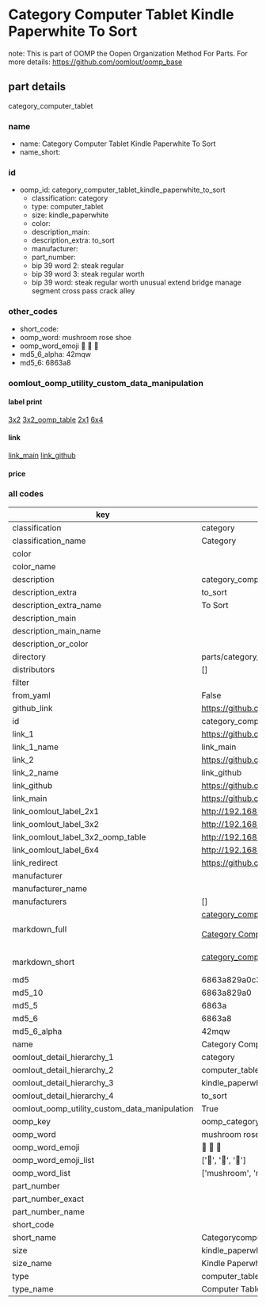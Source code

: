 # Category Computer Tablet Kindle Paperwhite To Sort  

note: This is part of OOMP the Oopen Organization Method For Parts. For more details: https://github.com/oomlout/oomp_base

##  part details
  



category_computer_tablet



### name
* name: Category Computer Tablet Kindle Paperwhite To Sort
* name_short: 
### id
* oomp_id: category_computer_tablet_kindle_paperwhite_to_sort
  * classification: category
  * type: computer_tablet
  * size: kindle_paperwhite
  * color: 
  * description_main: 
  * description_extra: to_sort
  * manufacturer: 
  * part_number: 
  * bip 39 word 2: steak regular
  * bip 39 word 3: steak regular worth
  * bip 39 word: steak regular worth unusual extend bridge manage segment cross pass crack alley

### other_codes
* short_code: 
* oomp_word: mushroom rose shoe
* oomp_word_emoji :mushroom: :rose: :shoe:
* md5_6_alpha: 42mqw
* md5_6: 6863a8






### oomlout_oomp_utility_custom_data_manipulation
#### label print
[3x2](http://192.168.1.245:1112/?label=oomp%2042mqw)
[3x2_oomp_table](http://192.168.1.108:1112/?label=oomp%2042mqw)
[2x1](http://192.168.1.242:1112/?label=oomp%2042mqw)
[6x4](http://192.168.1.55:1112/?label=oomp%2042mqw)    

#### link

[link_main](https://github.com/oomlout/oomlout_oomp_version_1_messy/tree/main/parts/category_computer_tablet_kindle_paperwhite_to_sort) [link_github](https://github.com/oomlout/oomlout_oomp_version_1_messy/tree/main/parts/category_computer_tablet_kindle_paperwhite_to_sort)                             

#### price







### all codes 
| key | value |  
| --- | --- |  
| classification | category |  
| classification_name | Category |  
| color |  |  
| color_name |  |  
| description | category_computer_tablet |  
| description_extra | to_sort |  
| description_extra_name | To Sort |  
| description_main |  |  
| description_main_name |  |  
| description_or_color |   |  
| directory | parts/category_computer_tablet_kindle_paperwhite_to_sort |  
| distributors | [] |  
| filter |  |  
| from_yaml | False |  
| github_link | https://github.com/oomlout/oomlout_oomp_part_src/tree/main/parts/category_computer_tablet_kindle_paperwhite_to_sort |  
| id | category_computer_tablet_kindle_paperwhite_to_sort |  
| link_1 | https://github.com/oomlout/oomlout_oomp_version_1_messy/tree/main/parts/category_computer_tablet_kindle_paperwhite_to_sort |  
| link_1_name | link_main |  
| link_2 | https://github.com/oomlout/oomlout_oomp_version_1_messy/tree/main/parts/category_computer_tablet_kindle_paperwhite_to_sort |  
| link_2_name | link_github |  
| link_github | https://github.com/oomlout/oomlout_oomp_version_1_messy/tree/main/parts/category_computer_tablet_kindle_paperwhite_to_sort |  
| link_main | https://github.com/oomlout/oomlout_oomp_version_1_messy/tree/main/parts/category_computer_tablet_kindle_paperwhite_to_sort |  
| link_oomlout_label_2x1 | http://192.168.1.242:1112/?label=oomp%2042mqw |  
| link_oomlout_label_3x2 | http://192.168.1.245:1112/?label=oomp%2042mqw |  
| link_oomlout_label_3x2_oomp_table | http://192.168.1.108:1112/?label=oomp%2042mqw |  
| link_oomlout_label_6x4 | http://192.168.1.55:1112/?label=oomp%2042mqw |  
| link_redirect | https://github.com/oomlout/oomlout_oomp_version_1_messy/tree/main/parts/category_computer_tablet_kindle_paperwhite_to_sort |  
| manufacturer |  |  
| manufacturer_name |  |  
| manufacturers | [] |  
| markdown_full | [category_computer_tablet_kindle_paperwhite_to_sort](none)<br>[](none)<br>[Category Computer Tablet Kindle Paperwhite To Sort](none)<br><br> |  
| markdown_short | [category_computer_tablet_kindle_paperwhite_to_sort](none)<br><br> |  
| md5 | 6863a829a0c330dc6f287ee5fbed36a8 |  
| md5_10 | 6863a829a0 |  
| md5_5 | 6863a |  
| md5_6 | 6863a8 |  
| md5_6_alpha | 42mqw |  
| name | Category Computer Tablet Kindle Paperwhite To Sort |  
| oomlout_detail_hierarchy_1 | category |  
| oomlout_detail_hierarchy_2 | computer_tablet |  
| oomlout_detail_hierarchy_3 | kindle_paperwhite |  
| oomlout_detail_hierarchy_4 | to_sort |  
| oomlout_oomp_utility_custom_data_manipulation | True |  
| oomp_key | oomp_category_computer_tablet_kindle_paperwhite_to_sort |  
| oomp_word | mushroom rose shoe |  
| oomp_word_emoji | :mushroom: :rose: :shoe: |  
| oomp_word_emoji_list | [':mushroom:', ':rose:', ':shoe:'] |  
| oomp_word_list | ['mushroom', 'rose', 'shoe'] |  
| part_number |  |  
| part_number_exact |  |  
| part_number_name |  |  
| short_code |  |  
| short_name | Categorycomputertablet |  
| size | kindle_paperwhite |  
| size_name | Kindle Paperwhite |  
| type | computer_tablet |  
| type_name | Computer Tablet |  
